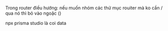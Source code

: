 Trong router điều hướng:
nếu muốn nhóm các  thử mục rouiter mà ko cần / qua nó thì bỏ vào ngoặc ()

npx prisma studio là coi data 